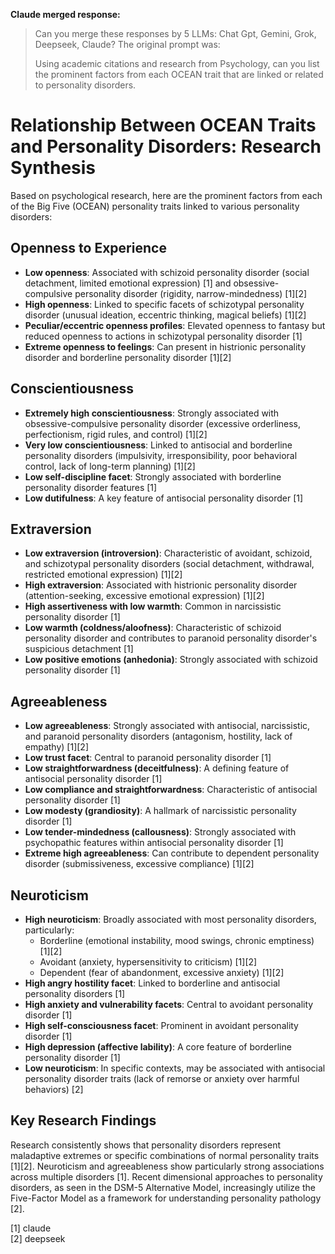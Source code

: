 **Claude merged response:**  
> Can you merge these responses by 5 LLMs: Chat Gpt, Gemini, Grok, Deepseek, Claude? The original prompt was:  
> 
> Using academic citations and research from Psychology, can you list the prominent factors from each OCEAN trait that are linked or related to personality disorders.

# Relationship Between OCEAN Traits and Personality Disorders: Research Synthesis

Based on psychological research, here are the prominent factors from each of the Big Five (OCEAN) personality traits linked to various personality disorders:

## Openness to Experience

- **Low openness**: Associated with schizoid personality disorder (social detachment, limited emotional expression) [1] and obsessive-compulsive personality disorder (rigidity, narrow-mindedness) [1][2]
- **High openness**: Linked to specific facets of schizotypal personality disorder (unusual ideation, eccentric thinking, magical beliefs) [1][2]
- **Peculiar/eccentric openness profiles**: Elevated openness to fantasy but reduced openness to actions in schizotypal personality disorder [1]
- **Extreme openness to feelings**: Can present in histrionic personality disorder and borderline personality disorder [1][2]

## Conscientiousness

- **Extremely high conscientiousness**: Strongly associated with obsessive-compulsive personality disorder (excessive orderliness, perfectionism, rigid rules, and control) [1][2]
- **Very low conscientiousness**: Linked to antisocial and borderline personality disorders (impulsivity, irresponsibility, poor behavioral control, lack of long-term planning) [1][2]
- **Low self-discipline facet**: Strongly associated with borderline personality disorder features [1]
- **Low dutifulness**: A key feature of antisocial personality disorder [1]

## Extraversion

- **Low extraversion (introversion)**: Characteristic of avoidant, schizoid, and schizotypal personality disorders (social detachment, withdrawal, restricted emotional expression) [1][2]
- **High extraversion**: Associated with histrionic personality disorder (attention-seeking, excessive emotional expression) [1][2]
- **High assertiveness with low warmth**: Common in narcissistic personality disorder [1]
- **Low warmth (coldness/aloofness)**: Characteristic of schizoid personality disorder and contributes to paranoid personality disorder's suspicious detachment [1]
- **Low positive emotions (anhedonia)**: Strongly associated with schizoid personality disorder [1]

## Agreeableness

- **Low agreeableness**: Strongly associated with antisocial, narcissistic, and paranoid personality disorders (antagonism, hostility, lack of empathy) [1][2]
- **Low trust facet**: Central to paranoid personality disorder [1]
- **Low straightforwardness (deceitfulness)**: A defining feature of antisocial personality disorder [1]
- **Low compliance and straightforwardness**: Characteristic of antisocial personality disorder [1]
- **Low modesty (grandiosity)**: A hallmark of narcissistic personality disorder [1]
- **Low tender-mindedness (callousness)**: Strongly associated with psychopathic features within antisocial personality disorder [1]
- **Extreme high agreeableness**: Can contribute to dependent personality disorder (submissiveness, excessive compliance) [1][2]

## Neuroticism

- **High neuroticism**: Broadly associated with most personality disorders, particularly:
  - Borderline (emotional instability, mood swings, chronic emptiness) [1][2]
  - Avoidant (anxiety, hypersensitivity to criticism) [1][2]
  - Dependent (fear of abandonment, excessive anxiety) [1][2]
- **High angry hostility facet**: Linked to borderline and antisocial personality disorders [1]
- **High anxiety and vulnerability facets**: Central to avoidant personality disorder [1]
- **High self-consciousness facet**: Prominent in avoidant personality disorder [1]
- **High depression (affective lability)**: A core feature of borderline personality disorder [1]
- **Low neuroticism**: In specific contexts, may be associated with antisocial personality disorder traits (lack of remorse or anxiety over harmful behaviors) [2]

## Key Research Findings

Research consistently shows that personality disorders represent maladaptive extremes or specific combinations of normal personality traits [1][2]. Neuroticism and agreeableness show particularly strong associations across multiple disorders [1]. Recent dimensional approaches to personality disorders, as seen in the DSM-5 Alternative Model, increasingly utilize the Five-Factor Model as a framework for understanding personality pathology [2].

[1] claude  
[2] deepseek